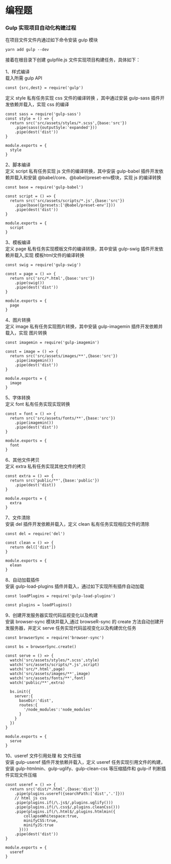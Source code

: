 # 编程题
### Gulp 实现项目自动化构建过程

在项目文件文件内通过如下命令安装 gulp 模块
```
yarn add gulp --dev
```
接着在根目录下创建 gulpfile.js 文件实现项目构建任务，具体如下：
<br/><br/>1、样式编译
<br/> 载入所需 gulp API
```
const {src,dest} = require('gulp')
```
定义 style 私有任务实现 css 文件的编译转换 ，其中通过安装 gulp-sass 插件开发依赖并载入，实现 css 的编译
```
const sass = require('gulp-sass')
const style = () => {
  return src('src/assets/styles/*.scss',{base:'src'})
    .pipe(sass({outputSyle:'expanded'}))
    .pipe(dest('dist'))
}

module.exports = {
  style
}
```
2、脚本编译
<br/>定义 script 私有任务实现 js 文件的编译转换，其中安装 gulp-babel 插件开发依赖并载入和安装 @babel/core、@babel/preset-env模块，实现 js 的编译转换
```
const base = require('gulp-babel')

const script = () => {
  return src('src/assets/scripts/*.js',{base:'src'})
    .pipe(base({presets:['@babel/preset-env']}))
    .pipe(dest('dist'))
}

module.exports = {
  script
}
```
3、模板编译
<br/>定义 page 私有任务实现模板文件的编译转换，其中安装 gulp-swig 插件开发依赖并载入,实现 模板html文件的编译转换
```
const swig = require('gulp-swig')

const = page = () => {
  return src('src/*.html',{base:'src'})
    .pipe(swig())
    .pipe(dest('dist'))
}

module.exports = {
  page
}

```
4、图片转换
<br/> 定义 image 私有任务实现图片转换，其中安装 gulp-imagemin 插件开发依赖并载入，实现 图片转换
```
const imagemin = require('gulp-imagemin')

const = image = () => {
  return src('src/assets/images/**',{base:'src'})
    .pipe(imagemin())
    .pipe(dest('dist'))
}

module.exports = {
  image
}
```
5、字体转换
<br/> 定义 font 私有任务实现实现转换
```
const = font = () => {
  return src('src/assets/fonts/**',{base:'src'})
    .pipe(imagemin())
    .pipe(dest('dist'))
}

module.exports = {
  font
}
```
6、其他文件拷贝
<br/>定义 extra 私有任务实现其他文件的拷贝
```
const extra = () => {
  return src('public/**',{base:'public'})
    .pipe(dest('dist))
}

module.exports = {
  extra
}
```
7、文件清除
<br/> 安装 del 插件开发依赖并载入，定义 clean 私有任务实现相应文件的清除
```
const del = require('del')

const clean = () => {
  return del(['dist'])
}

module.exports = {
  elean
}
 ```
 8、自动加载插件
 <br/>安装 gulp-load-plugins 插件并载入，通过如下实现所有插件自动加载
 ```
 const loadPlugins = require('gulp-load-plugins')
 
 const plugins = loadPlugins()
 ```
9、创建开发服务器实现代码监视变化以及构建
<br/>安装 browser-sync 模块并载入,通过 browseR-sync 的 create 方法自动创建开发服务器，并定义 serve 任务实现代码监视变化以及构建优化任务
```
const browserSync = require('browser-sync')

const bs = browserSync.create()

const serve = () => {
  watch('src/assets/styles/*.scss',style)
  watch('src/assets/scripts/*.js',script)
  watch('src/*.html',page)
  watch('src/assets/images/**',image)
  watch('src/assets/fonts/**',font)
  watch('public/**',extra)
  
  bs.init({
    server:{
      baseDir:'dist',
      routes:{
        '/node_modules':'node_modules'
      }
    }
  })
}

module.exports = {
  serve
}

```
10、useref 文件引用处理 和 文件压缩
<br/> 安装 gulp-useref 插件开发依赖并载入，定义 useref 任务实现引用文件的构建，安装 gulp-htmlmin、gulp-uglify、gulp-clean-css 等压缩插件和 gulp-if 判断插件实现文件压缩
```
cosnt useref = () => {
  return src('dist/*.html',{base:'dist'})
    .pipe(plugins.useref({searchPath:['dist','.']}))
    // html js css
    .pipe(plugins.if(/\.js$/,plugins.uglify()))
    .pipe(plugins.if(/\.css$/,plugins.cleanCss()))
    .pipe(plugins.if(/\.html$/,plugins.htmlmin({
        collapseWhitespace:true,
        minifyCSS:true,
        minifyJS:true
      })))
    .pipe(dest('dist'))
}

module.exports = {
  useref
}
```
